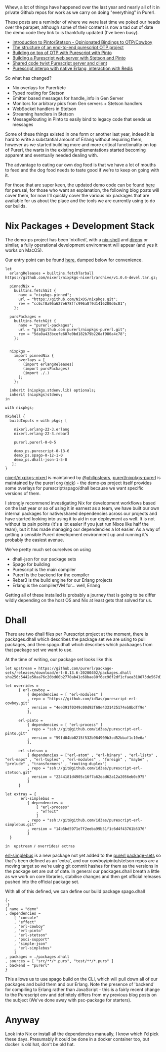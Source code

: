 Whew, a lot of things have happened over the last year and nearly all of it in private Github repos for work as we carry on doing "everything" in Purerl.

These posts are a reminder of where we were last time we poked our heads over the parapet, although some of their content is now a tad out of date the demo code they link to is thankfully updated (I've been busy).

- [Introduction to Pinto/Stetson - Opinionated Bindings to OTP/Cowboy](/entries/introducing-pinto-and-stetson---opinionated-purescript-bindings-to-otp-and-cowboy.html)
- [The structure of an end-to-end purescript OTP project](/entries/the-structure-of-an-end-to-end-purescript-otp-project.html)
- [Building on top of OTP with Purescript with Pinto](/entries/building-on-top-of-otp-with-purescript-with-pinto.html)
- [Building a Purescript web server with Stetson and Pinto](/entries/building-a-purescript-web-server-with-stetson-and-pinto.html)
- [Shared code twixt Purescript server and client](/entries/shared-code-twixt-purescript-server-and-client.html)
- [Purescript interop with native Erlang, interaction with Redis](/entries/purescript-interop-with-native-erlang---interacting-with-redis.html)

So what has changed?  

- Nix overlays for Purerl/etc
- Typed routing for Stetson
- Emitter based messages for handle\_info in Gen Server
- Monitors for arbitrary pids from Gen servers + Stetson handlers
- WebSocket handlers in Stetson
- Streaming handlers in Stetson
- MessageRouting in Pinto to easily bind to legacy code that sends us messages

Some of these things existed in one form or another last year, indeed it is hard to write a substantial amount of Erlang without requiring them, however as we started building more and more critical functionality on top of Purerl, the warts in the existing implementations started becoming apparent and eventually needed dealing with.

The advantage to eating our own dog food is that we have a lot of mouths to feed and the dog food needs to taste good if we're to keep on going with it.

For those that are super keen, the updated demo code can be found [here](https://github.com/id3as/demo-ps) for perusal, for those who want an explanation, the following blog posts will cover them, for now  I'll quickly cover the various nix packages that are available for us about the place and the tools we are currently using to do our builds.

# Nix Packages + Development Stack

The demo-ps project has been 'nixified', with a [nix-shell](https://nixos.org/download.html) and [direnv](https://direnv.net/) or similar, a fully operational development environment will appear (and yes it works on MacOS).

Our entry point can be found [here](https://github.com/id3as/demo-ps/blob/master/env/common/shell.nix), dumped below for convenience.


```
let
  erlangReleases = builtins.fetchTarball https://github.com/nixerl/nixpkgs-nixerl/archive/v1.0.4-devel.tar.gz;

  pinnedNix =
    builtins.fetchGit {
      name = "nixpkgs-pinned";
      url = "https://github.com/NixOS/nixpkgs.git";
      rev = "cc6cf0a96a627e678ffc996a8f9d1416200d6c81";
    };

  pursPackages =
    builtins.fetchGit {
      name = "purerl-packages";
      url = "git@github.com:purerl/nixpkgs-purerl.git";
      rev = "5da0a433bcefe607e0bd182b79b220af980a4c78";
    };


  nixpkgs =
    import pinnedNix {
      overlays = [
        (import erlangReleases)
        (import pursPackages)
        (import ./.)
      ];
    };

  inherit (nixpkgs.stdenv.lib) optionals;
  inherit (nixpkgs)stdenv;
in

with nixpkgs;

mkShell {
  buildInputs = with pkgs; [

    nixerl.erlang-22-3.erlang
    nixerl.erlang-22-3.rebar3

    purerl.purerl-0-0-5

    demo_ps.purescript-0-13-6
    demo_ps.spago-0-12-1-0
    demo_ps.dhall-json-1-5-0
   ];
}
```

[nixerl/nixpkgs-nixerl](https://github.com/nixerl/nixpkgs-nixerl) is maintained  by [@philipstears](http://twitter.com/philipstears), [purerl/nixpkgs-purerl](https://github.com/purerl/nixpkgs-purerl) is maintained by the purerl org ([nick](http://twitter.com/nwolverson)) - the demo-ps project itself  provides some  overlays for purescript/spago/dhall because we want specific versions of them.

I strongly recommend investigating Nix for development workflows based on the last year or so of using it in earnest as a team, we have built our own internal packages for native/shared dependencies across our projects and have started  looking into using it to aid in our deployment as well. It is not without its pain points (it's a lot easier if you just run Nixos like half the team), but it has made managing our dependencies a lot easier. As a way of getting a sensible Purerl development environment up and running it's probably the easiest avenue.

We've pretty much set ourselves on using

- dhall-json for our package sets
- Spago for building
- Purescript is the main compiler
- Purerl is the backend for the compiler
- Rebar3 is the build engine for our Erlang projects
- Erlang is the compiler/VM for... well, Erlang

Getting all of these installed is probably a journey that is going to be differ wildly depending on the host OS and Nix at least gets that solved for us.

# Dhall

There are two dhall files per Purescript project at the moment, there is packages.dhall which describes the package set we are using to pull packages, and then spago.dhall which describes which packaages from that package set we want to use.


At the time of writing, our package set looks like this

```
let upstream = https://github.com/purerl/package-sets/releases/download/erl-0.13.6-20200402/packages.dhall sha256:5442e50aa76c20bd60b2770ab41c68bae80f6ec96f2df1cfaea310673de567d1

let overrides =
      { erl-cowboy =
          { dependencies = [ "erl-modules" ]
          , repo = "https://github.com/id3as/purescript-erl-cowboy.git"
          , version = "4ee391f0349c00d92f68e4331425174eb8bdff9e"
          },

      erl-pinto =
          { dependencies = [ "erl-process" ]
          , repo = "ssh://git@github.com/id3as/purescript-erl-pinto.git"
          , version = "59fd04bb0215f532b984909b3cd52bbaf1c10e6a"
          },

      erl-stetson =
          { dependencies = ["erl-atom" , "erl-binary" , "erl-lists" , "erl-maps" , "erl-tuples" , "erl-modules" , "foreign" , "maybe" , "prelude" , "transformers" , "routing-duplex"]
          , repo = "ssh://git@github.com/id3as/purescript-erl-stetson.git"
          , version = "2244181d4905c16f7a62ead62a12a2056eb0c975"
          }
      }

let extras = {
       erl-simplebus =
          { dependencies =
              [ "erl-process"
              , "effect"
              ]
          , repo = "ssh://git@github.com/id3as/purescript-erl-simplebus.git"
          , version = "14b5bd5971e7f2eeba99b51f1c6d4f43761b5376"
          }
  }

in  upstream ⫽ overrides⫽ extras

```

[erl-simplebus](https://github.com/id3as/purescript-erl-simplebus) is a new package not yet added to the [purerl package-sets](https://github.com/purerl/package-sets) so that's been defined as an 'extra', and our cowboy/pinto/stetson repos are a moving target so we're using git commit hashes for them as the versions in the package set are out of date. In general our packages.dhall breath a little as we work on core libraries, stabilise changes and then get official releases pushed into the official package set.

With all of this defined, we can define our build package spago.dhall

```
{-
-}
{ name = "demo"
, dependencies =
    [ "console"
    , "effect"
    , "erl-cowboy"
    , "erl-pinto"
    , "erl-stetson"
    , "psci-support"
    , "simple-json"
    , "erl-simplebus"
    ]
, packages = ./packages.dhall
, sources = [ "src/**/*.purs", "test/**/*.purs" ]
, backend = "purerl"
}
```

This allows us to use spago build on the CLI, which will pull down all of our packages and build them and our Erlang. Note the presence of 'backend' for compiling to Erlang rather than JavaScript - this is a fairly recent change to the Purescript env and definitely differs from my previous blog posts on the subject (We've done away with psc-package for starters).

# Anyway

Look into Nix or install all the dependencies manually, I know which I'd pick these days. Presumably it could be done in a docker container too, but docker is old hat, don't be old hat.
